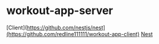 # workout-app-server

[Client](https://github.com/nestjs/nest](https://github.com/redline111111/workout-app-client) 
[Nest](https://github.com/nestjs/nest)
